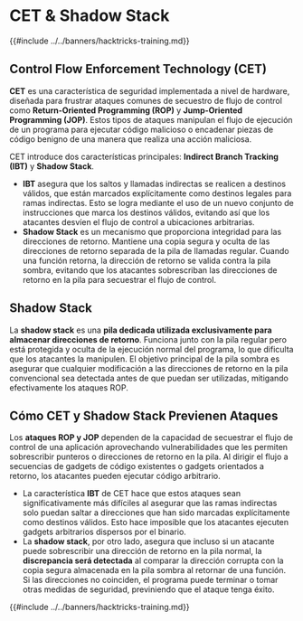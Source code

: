 # CET & Shadow Stack

{{#include ../../banners/hacktricks-training.md}}

## Control Flow Enforcement Technology (CET)

**CET** es una característica de seguridad implementada a nivel de hardware, diseñada para frustrar ataques comunes de secuestro de flujo de control como **Return-Oriented Programming (ROP)** y **Jump-Oriented Programming (JOP)**. Estos tipos de ataques manipulan el flujo de ejecución de un programa para ejecutar código malicioso o encadenar piezas de código benigno de una manera que realiza una acción maliciosa.

CET introduce dos características principales: **Indirect Branch Tracking (IBT)** y **Shadow Stack**.

- **IBT** asegura que los saltos y llamadas indirectas se realicen a destinos válidos, que están marcados explícitamente como destinos legales para ramas indirectas. Esto se logra mediante el uso de un nuevo conjunto de instrucciones que marca los destinos válidos, evitando así que los atacantes desvíen el flujo de control a ubicaciones arbitrarias.
- **Shadow Stack** es un mecanismo que proporciona integridad para las direcciones de retorno. Mantiene una copia segura y oculta de las direcciones de retorno separada de la pila de llamadas regular. Cuando una función retorna, la dirección de retorno se valida contra la pila sombra, evitando que los atacantes sobrescriban las direcciones de retorno en la pila para secuestrar el flujo de control.

## Shadow Stack

La **shadow stack** es una **pila dedicada utilizada exclusivamente para almacenar direcciones de retorno**. Funciona junto con la pila regular pero está protegida y oculta de la ejecución normal del programa, lo que dificulta que los atacantes la manipulen. El objetivo principal de la pila sombra es asegurar que cualquier modificación a las direcciones de retorno en la pila convencional sea detectada antes de que puedan ser utilizadas, mitigando efectivamente los ataques ROP.

## Cómo CET y Shadow Stack Previenen Ataques

Los **ataques ROP y JOP** dependen de la capacidad de secuestrar el flujo de control de una aplicación aprovechando vulnerabilidades que les permiten sobrescribir punteros o direcciones de retorno en la pila. Al dirigir el flujo a secuencias de gadgets de código existentes o gadgets orientados a retorno, los atacantes pueden ejecutar código arbitrario.

- La característica **IBT** de CET hace que estos ataques sean significativamente más difíciles al asegurar que las ramas indirectas solo puedan saltar a direcciones que han sido marcadas explícitamente como destinos válidos. Esto hace imposible que los atacantes ejecuten gadgets arbitrarios dispersos por el binario.
- La **shadow stack**, por otro lado, asegura que incluso si un atacante puede sobrescribir una dirección de retorno en la pila normal, la **discrepancia será detectada** al comparar la dirección corrupta con la copia segura almacenada en la pila sombra al retornar de una función. Si las direcciones no coinciden, el programa puede terminar o tomar otras medidas de seguridad, previniendo que el ataque tenga éxito.

{{#include ../../banners/hacktricks-training.md}}
